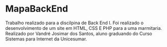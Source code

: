 # MapaBackEnd
Trabalho realizado para a discilpina de Back End I.
Foi realizado o desenvolvimento de um site em HTML, CSS E PHP para a uma marmitaria.
Realizado por Vandré Josimar dos Santos, aluno graduando do Curso Sistemas para Internet da Unicesumar.
